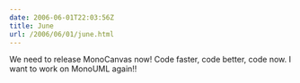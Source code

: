 ```yaml
---
date: 2006-06-01T22:03:56Z
title: June
url: /2006/06/01/june.html
---
```


<p>We need to release MonoCanvas now! Code faster, code better, code now. I want to work on MonoUML again!!</p>
